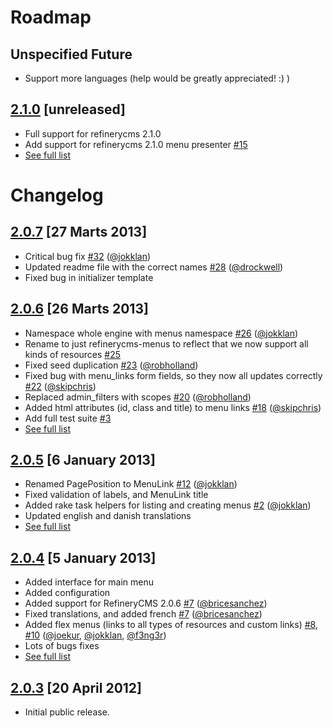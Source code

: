 # Roadmap
## Unspecified Future
* Support more languages (help would be greatly appreciated! :) )

## [2.1.0](https://github.com/pylonweb/refinerycms-menus/tree/master) [unreleased]
* Full support for refinerycms 2.1.0
* Add support for refinerycms 2.1.0 menu presenter [#15](/pylonweb/refinerycms-menus/issues/15)
* [See full list](https://github.com/pylonweb/refinerycms-menus/compare/v2.0.3...master)

# Changelog
## [2.0.7](https://github.com/pylonweb/refinerycms-menus/tree/master) [27 Marts 2013]
* Critical bug fix [#32](/pylonweb/refinerycms-menus/issue/32) ([@jokklan](/jokklan))
* Updated readme file with the correct names [#28](/pylonweb/refinerycms-menus/pull/28) ([@drockwell](/drockwell))
* Fixed bug in initializer template

## [2.0.6](https://github.com/pylonweb/refinerycms-menus/tree/master) [26 Marts 2013]
* Namespace whole engine with menus namespace [#26](/pylonweb/refinerycms-menus/pull/26) ([@jokklan](/jokklan))
* Rename to just refinerycms-menus to reflect that we now support all kinds of resources [#25](/pylonweb/refinerycms-menus/pull/25)
* Fixed seed duplication [#23](/pylonweb/refinerycms-menus/pull/23) ([@robholland](robholland))
* Fixed bug with menu_links form fields, so they now all updates correctly [#22](/pylonweb/refinerycms-menus/pull/22) ([@skipchris](skipchris))
* Replaced admin_filters with scopes [#20](/pylonweb/refinerycms-menus/pull/20) ([@robholland](robholland))
* Added html attributes (id, class and title) to menu links [#18](/pylonweb/refinerycms-menus/pull/18) ([@skipchris](skipchris))
* Add full test suite [#3](/pylonweb/refinerycms-menus/issues/3)
* [See full list](https://github.com/pylonweb/refinerycms-menus/compare/v2.0.5...v2.0.6)

## [2.0.5](https://github.com/pylonweb/refinerycms-menus/tree/v2.0.5) [6 January 2013]
* Renamed PagePosition to MenuLink [#12](/pylonweb/refinerycms-menus/pull/12) ([@jokklan](/jokklan))
* Fixed validation of labels, and MenuLink title
* Added rake task helpers for listing and creating menus [#2](/pylonweb/refinerycms-menus/issues/2) ([@jokklan](/jokklan))
* Updated english and danish translations
* [See full list](https://github.com/pylonweb/refinerycms-menus/compare/v2.0.4...v2.0.5)

## [2.0.4](https://github.com/pylonweb/refinerycms-menus/tree/v2.0.4) [5 January 2013]
* Added interface for main menu
* Added configuration
* Added support for RefineryCMS 2.0.6 [#7](/pylonweb/refinerycms-menus/pull/7) ([@bricesanchez](/bricesanchez))
* Fixed translations, and added french [#7](/pylonweb/refinerycms-menus/pull/7)  ([@bricesanchez](/bricesanchez))
* Added flex menus (links to all types of resources and custom links) [#8](/pylonweb/refinerycms-menus/pull/8), [#10](/pylonweb/refinerycms-menus/pull/10) ([@joekur](/joekur), [@jokklan](/jokklan), [@f3ng3r](/f3ng3r))
* Lots of bugs fixes
* [See full list](https://github.com/pylonweb/refinerycms-menus/compare/v2.0.3...v2.0.4)

## [2.0.3](https://github.com/pylonweb/refinerycms-menus/tree/v2.0.3) [20 April 2012]
* Initial public release.
